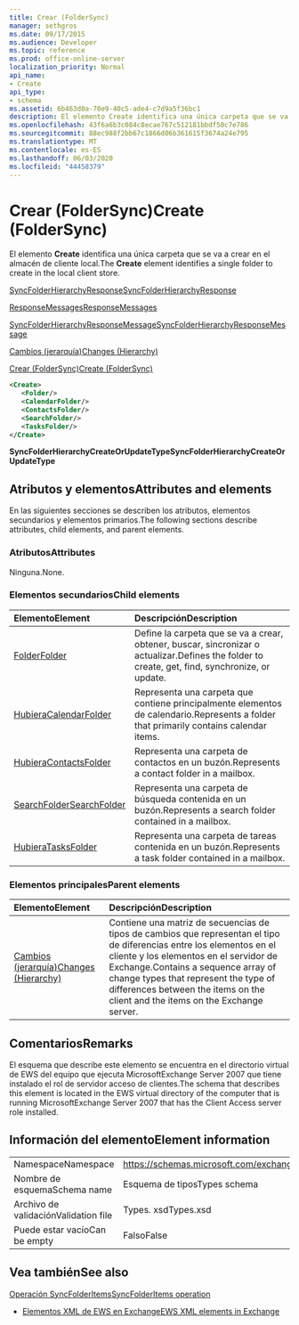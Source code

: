 ```yaml
---
title: Crear (FolderSync)
manager: sethgros
ms.date: 09/17/2015
ms.audience: Developer
ms.topic: reference
ms.prod: office-online-server
localization_priority: Normal
api_name:
- Create
api_type:
- schema
ms.assetid: 6b463d0a-70e9-40c5-ade4-c7d9a5f36bc1
description: El elemento Create identifica una única carpeta que se va a crear en el almacén de cliente local.
ms.openlocfilehash: 43f6a6b3c084c8ecae767c512181bbdf50c7e786
ms.sourcegitcommit: 88ec988f2bb67c1866d06b361615f3674a24e795
ms.translationtype: MT
ms.contentlocale: es-ES
ms.lasthandoff: 06/03/2020
ms.locfileid: "44458379"
---
```

# <a name="create-foldersync"></a><span data-ttu-id="56d6e-103">Crear (FolderSync)</span><span class="sxs-lookup"><span data-stu-id="56d6e-103">Create (FolderSync)</span></span>

<span data-ttu-id="56d6e-104">El elemento **Create** identifica una única carpeta que se va a crear en el almacén de cliente local.</span><span class="sxs-lookup"><span data-stu-id="56d6e-104">The **Create** element identifies a single folder to create in the local client store.</span></span> 
  
[<span data-ttu-id="56d6e-105">SyncFolderHierarchyResponse</span><span class="sxs-lookup"><span data-stu-id="56d6e-105">SyncFolderHierarchyResponse</span></span>](syncfolderhierarchyresponse.md)
  
[<span data-ttu-id="56d6e-106">ResponseMessages</span><span class="sxs-lookup"><span data-stu-id="56d6e-106">ResponseMessages</span></span>](responsemessages.md)
  
[<span data-ttu-id="56d6e-107">SyncFolderHierarchyResponseMessage</span><span class="sxs-lookup"><span data-stu-id="56d6e-107">SyncFolderHierarchyResponseMessage</span></span>](syncfolderhierarchyresponsemessage.md)
  
[<span data-ttu-id="56d6e-108">Cambios (jerarquía)</span><span class="sxs-lookup"><span data-stu-id="56d6e-108">Changes (Hierarchy)</span></span>](changes-hierarchy.md)
  
[<span data-ttu-id="56d6e-109">Crear (FolderSync)</span><span class="sxs-lookup"><span data-stu-id="56d6e-109">Create (FolderSync)</span></span>](create-foldersync.md)
  
```xml
<Create>
   <Folder/>
   <CalendarFolder/>
   <ContactsFolder/>
   <SearchFolder/>
   <TasksFolder/>
</Create>
```

 <span data-ttu-id="56d6e-110">**SyncFolderHierarchyCreateOrUpdateType**</span><span class="sxs-lookup"><span data-stu-id="56d6e-110">**SyncFolderHierarchyCreateOrUpdateType**</span></span>
## <a name="attributes-and-elements"></a><span data-ttu-id="56d6e-111">Atributos y elementos</span><span class="sxs-lookup"><span data-stu-id="56d6e-111">Attributes and elements</span></span>

<span data-ttu-id="56d6e-112">En las siguientes secciones se describen los atributos, elementos secundarios y elementos primarios.</span><span class="sxs-lookup"><span data-stu-id="56d6e-112">The following sections describe attributes, child elements, and parent elements.</span></span>
  
### <a name="attributes"></a><span data-ttu-id="56d6e-113">Atributos</span><span class="sxs-lookup"><span data-stu-id="56d6e-113">Attributes</span></span>

<span data-ttu-id="56d6e-114">Ninguna.</span><span class="sxs-lookup"><span data-stu-id="56d6e-114">None.</span></span>
  
### <a name="child-elements"></a><span data-ttu-id="56d6e-115">Elementos secundarios</span><span class="sxs-lookup"><span data-stu-id="56d6e-115">Child elements</span></span>

|<span data-ttu-id="56d6e-116">**Elemento**</span><span class="sxs-lookup"><span data-stu-id="56d6e-116">**Element**</span></span>|<span data-ttu-id="56d6e-117">**Descripción**</span><span class="sxs-lookup"><span data-stu-id="56d6e-117">**Description**</span></span>|
|:-----|:-----|
|[<span data-ttu-id="56d6e-118">Folder</span><span class="sxs-lookup"><span data-stu-id="56d6e-118">Folder</span></span>](folder.md) <br/> |<span data-ttu-id="56d6e-119">Define la carpeta que se va a crear, obtener, buscar, sincronizar o actualizar.</span><span class="sxs-lookup"><span data-stu-id="56d6e-119">Defines the folder to create, get, find, synchronize, or update.</span></span>  <br/> |
|[<span data-ttu-id="56d6e-120">Hubiera</span><span class="sxs-lookup"><span data-stu-id="56d6e-120">CalendarFolder</span></span>](calendarfolder.md) <br/> |<span data-ttu-id="56d6e-121">Representa una carpeta que contiene principalmente elementos de calendario.</span><span class="sxs-lookup"><span data-stu-id="56d6e-121">Represents a folder that primarily contains calendar items.</span></span>  <br/> |
|[<span data-ttu-id="56d6e-122">Hubiera</span><span class="sxs-lookup"><span data-stu-id="56d6e-122">ContactsFolder</span></span>](contactsfolder.md) <br/> |<span data-ttu-id="56d6e-123">Representa una carpeta de contactos en un buzón.</span><span class="sxs-lookup"><span data-stu-id="56d6e-123">Represents a contact folder in a mailbox.</span></span>  <br/> |
|[<span data-ttu-id="56d6e-124">SearchFolder</span><span class="sxs-lookup"><span data-stu-id="56d6e-124">SearchFolder</span></span>](searchfolder.md) <br/> |<span data-ttu-id="56d6e-125">Representa una carpeta de búsqueda contenida en un buzón.</span><span class="sxs-lookup"><span data-stu-id="56d6e-125">Represents a search folder contained in a mailbox.</span></span>  <br/> |
|[<span data-ttu-id="56d6e-126">Hubiera</span><span class="sxs-lookup"><span data-stu-id="56d6e-126">TasksFolder</span></span>](tasksfolder.md) <br/> |<span data-ttu-id="56d6e-127">Representa una carpeta de tareas contenida en un buzón.</span><span class="sxs-lookup"><span data-stu-id="56d6e-127">Represents a task folder contained in a mailbox.</span></span>  <br/> |
   
### <a name="parent-elements"></a><span data-ttu-id="56d6e-128">Elementos principales</span><span class="sxs-lookup"><span data-stu-id="56d6e-128">Parent elements</span></span>

|<span data-ttu-id="56d6e-129">**Elemento**</span><span class="sxs-lookup"><span data-stu-id="56d6e-129">**Element**</span></span>|<span data-ttu-id="56d6e-130">**Descripción**</span><span class="sxs-lookup"><span data-stu-id="56d6e-130">**Description**</span></span>|
|:-----|:-----|
|[<span data-ttu-id="56d6e-131">Cambios (jerarquía)</span><span class="sxs-lookup"><span data-stu-id="56d6e-131">Changes (Hierarchy)</span></span>](changes-hierarchy.md) <br/> |<span data-ttu-id="56d6e-132">Contiene una matriz de secuencias de tipos de cambios que representan el tipo de diferencias entre los elementos en el cliente y los elementos en el servidor de Exchange.</span><span class="sxs-lookup"><span data-stu-id="56d6e-132">Contains a sequence array of change types that represent the type of differences between the items on the client and the items on the Exchange server.</span></span>  <br/> |
   
## <a name="remarks"></a><span data-ttu-id="56d6e-133">Comentarios</span><span class="sxs-lookup"><span data-stu-id="56d6e-133">Remarks</span></span>

<span data-ttu-id="56d6e-134">El esquema que describe este elemento se encuentra en el directorio virtual de EWS del equipo que ejecuta MicrosoftExchange Server 2007 que tiene instalado el rol de servidor acceso de clientes.</span><span class="sxs-lookup"><span data-stu-id="56d6e-134">The schema that describes this element is located in the EWS virtual directory of the computer that is running MicrosoftExchange Server 2007 that has the Client Access server role installed.</span></span>
  
## <a name="element-information"></a><span data-ttu-id="56d6e-135">Información del elemento</span><span class="sxs-lookup"><span data-stu-id="56d6e-135">Element information</span></span>

|||
|:-----|:-----|
|<span data-ttu-id="56d6e-136">Namespace</span><span class="sxs-lookup"><span data-stu-id="56d6e-136">Namespace</span></span>  <br/> |https://schemas.microsoft.com/exchange/services/2006/types  <br/> |
|<span data-ttu-id="56d6e-137">Nombre de esquema</span><span class="sxs-lookup"><span data-stu-id="56d6e-137">Schema name</span></span>  <br/> |<span data-ttu-id="56d6e-138">Esquema de tipos</span><span class="sxs-lookup"><span data-stu-id="56d6e-138">Types schema</span></span>  <br/> |
|<span data-ttu-id="56d6e-139">Archivo de validación</span><span class="sxs-lookup"><span data-stu-id="56d6e-139">Validation file</span></span>  <br/> |<span data-ttu-id="56d6e-140">Types. xsd</span><span class="sxs-lookup"><span data-stu-id="56d6e-140">Types.xsd</span></span>  <br/> |
|<span data-ttu-id="56d6e-141">Puede estar vacío</span><span class="sxs-lookup"><span data-stu-id="56d6e-141">Can be empty</span></span>  <br/> |<span data-ttu-id="56d6e-142">Falso</span><span class="sxs-lookup"><span data-stu-id="56d6e-142">False</span></span>  <br/> |
   
## <a name="see-also"></a><span data-ttu-id="56d6e-143">Vea también</span><span class="sxs-lookup"><span data-stu-id="56d6e-143">See also</span></span>



[<span data-ttu-id="56d6e-144">Operación SyncFolderItems</span><span class="sxs-lookup"><span data-stu-id="56d6e-144">SyncFolderItems operation</span></span>](syncfolderitems-operation.md)


- [<span data-ttu-id="56d6e-145">Elementos XML de EWS en Exchange</span><span class="sxs-lookup"><span data-stu-id="56d6e-145">EWS XML elements in Exchange</span></span>](ews-xml-elements-in-exchange.md)

